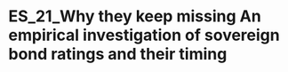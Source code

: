 # ES_21_Why they keep missing An empirical investigation of sovereign bond ratings and their timing
 
